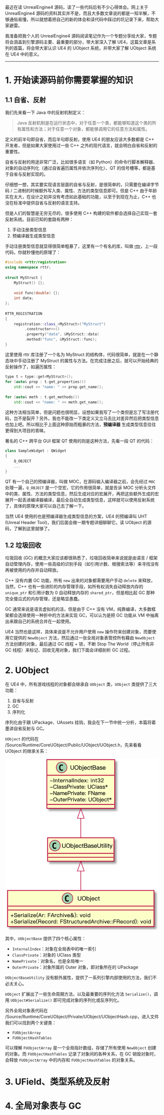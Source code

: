 <!--
@key 33
@title UnrealEngine4 源码剖析 | (一) UObject 系统
@date 2021-2-10
@labels Unreal
@description UObject 系统是 Unreal Runtime 的核心，其负责了三大功能：反射、序列化、GC。
-->

最近在读 UnrealEngine4 源码，读了一些代码后有不少心得体会。网上关于 UnrealEngine4 源码的资料其实并不是，而且大多数文章说的都是一知半解，不够通俗易懂，所以就想着把自己的新的体会和读代码中踩过的坑记录下来，帮助大家避雷。

我准备把我个人的 UnrealEngine4 源码阅读笔记作为一个专题分享给大家，专题将会涵盖到引擎源码主要、最重要的部分，带大家深入了解 UE4，这篇文章是系列的首篇，将会带大家认识 UE4 的 UObject 系统，并带大家了解 UObject 系统在 UE4 中的意义。

---

# 1. 开始读源码前你需要掌握的知识

## 1.1 自省、反射

我们先来看一下 Java 中的反射机制定义：

> Java 反射机制是在运行状态中，对于任意一个类，都能够知道这个类的所有属性和方法；对于任意一个对象，都能够调用它的任意方法和属性。

定义的前半句即自省，而后半句即反射。使用 UE4 的朋友应该大多数都是 C++ 开发者，但是如果大家使用过一些 C++ 之外的现代语言，就会明白自省和反射的重要性。

自省与反射的用途非常广泛，比如很多语言（如 Python）的命令行脚本解释器、对象的自动序列化（通过自省遍历属性并依次序列化）、QT 的信号槽等，都是基于自省与反射实现的。

仔细想一想，其实要实现语言层面的自省与反射，是很简单的，只需要在编译字节码 / 二进制的时候额外写入类、属性、方法的类型信息即可。但是 C++ 由于年龄实在太大，在设计之初并没有考虑如此基础的功能，以至于到现在为止，C++ 也没在标准中提供自省与反射的语言支持。

但是人们的智慧是无穷无尽的，很多使用 C++ 构建的软件都会选择自己实现一套反射系统。目前已知的套路有两种：

1. 手动注册类型信息
2. 预编译器生成类型信息

手动注册类型信息就显得很简单粗暴了，这里有一个有名的库，叫做 [rttr](https://github.com/rttrorg/rttr)，上一段代码，你就秒懂他的原理了：

```cpp
#include <rttr/registration>
using namespace rttr;

struct MyStruct {
    MyStruct() {};
    
    void func(double) {};
    int data;
};

RTTR_REGISTRATION
{
    registration::class_<MyStruct>("MyStruct")
         .constructor<>()
         .property("data", &MyStruct::data)
         .method("func", &MyStruct::func);
}
```

这里使用 rttr 库注册了一个名为 MyStruct 的结构体，代码很简单，就是在一个静态块中手动注册了 MyStruct 的属性与方法。在完成注册之后，就可以开始经典的反射操作了，如遍历属性：

```cpp
type t = type::get<MyStruct>();
for (auto& prop : t.get_properties())
    std::cout << "name: " << prop.get_name();

for (auto& meth : t.get_methods())
    std::cout << "name: " << meth.get_name();
```

这种方法相当简单，但是问题也很明显，设想如果我写了一个类但是忘了写注册代码，岂不是裂开？另外，我也不能改一下类定义又立马去比对差异然后把类型信息也加上吧。所以相比于上面这种原始而粗暴的方法，**预编译器** 生成类型信息往往更得到大项目的青睐。

著名的 C++ 跨平台 GUI 框架 QT 使用的则是这种方法，先看一段 QT 的代码：

```cpp
class SampleWidget : QWidget 
{
    Q_OBJECT
    ...
}
```

QT 有一个自己的预编译器，叫做 MOC，在源码输入编译器之前，会先经过 `MOC` 处理一遍，`Q_OBJECT` 是一个空宏，它的作用很简单，就是告诉 MOC 分析头文件中的类、属性、方法的类型信息，然后生成对应的宏展开，再把这些额外生成的宏展开一起丢进编译器编译，最后全自动生成类型信息，这样就可以使用反射系统了，具体的原理大家可以自己去了解一下。

当然 UE4 使用的也是预编译器生成类型信息的方案，UE4 的预编译叫 UHT (Unreal Header Tool)，我们后面会做一期专题详细聊聊它。读 UObject 的源码，了解到这里就够了。

## 1.2 垃圾回收

垃圾回收 (GC) 的概念大家应该都很熟悉了，垃圾回收简单来说就是由语言 / 框架自动管理内存，使用一些高级的识别手段（如引用计数、根搜索法等）来寻找没有再被使用的内存并自动释放。

C++ 没有内置 GC 功能，所有 `new` 出来的对象都需要用户手动 `delete` 来释放，当然，C++ 也有一些进阶的内存管理手段，如所有权消失自动释放内存的 `unique_ptr` 和引用计数为 0 自动释放内存的 `shared_ptr`，但是相比起 GC 那种完全傻瓜式的内存管理，还是略显愚蠢。

GC 通常来说是语言虚拟机的活，但是由于 C++ 没有 VM，纯靠编译，大多数框架都会选择使用一种折中的方法来实现 GC，可以认为是把 GC 功能从 VM 中抽离出来跟自己的系统合并在一起使用。

UE4 当然也是这样，具体来说是不允许用户使用 `new` 操作符来创建对象，而要使用它提供的 `NewObject` 方法，然后通过一张全局对象表管控所有藉由 `NewObject` 方法创建的对象，最后通过 GC 线程 + 锁，不断 Stop The World（停止所有非 GC 线程）来标记、回收无用对象，我们下面会详细剖析 GC 过程。

# 2. UObject

在 UE4 中，所有游戏线程的对象都会继承自 `UObject` 类，`UObject` 类提供了三大功能：

1. 自省与反射
2. GC
3. 序列化

序列化由于跟 UPackage、UAssets 挂钩，我会在下一节中统一分析，本篇将着墨讲自省反射与 GC。

`UObject` 的代码在 /Source/Runtime/CoreUObject/Public/UObject/UObject.h，先来看看 UObject 的继承关系：

![UObject Class](../../img/52.png)

其中，`UObjectBase` 提供了四个核心属性：

* `InternalIndex`：对象在全局表中的唯一索引
* `ClassPrivate`：对象的 UClass 类型
* `NamePrivate`：对象名，也是全局唯一
* `OuterPrivate`：对象所属的 Outer 对象，即对象所在的 UPackage

`UObjectBaseUtility` 没有额外属性，提供了一系列引擎内部使用的方法，我们不必太关心。

`UObject` 扩展出了一些生命周期方法，以及最重要的序列化方法 `Serialize()`，调用 `UObject#Serialize()` 即可完成对象的序列化或反序列化。

另外全局对象表代码在 /Source/Runtime/CoreUObject/Private/UObject/UObjectHash.cpp，进入文件我们可以找到两个关键类：

* `FUObjectArray`
* `FUObjectHashTables`

可以理解 `FUObjectArray` 是一个全局指针数组，存储了所有使用 `NewObject` 创建的对象。而 `FUObjectHashTables` 记录了对象间的各种关系，在 GC 销毁对象时，会释放 `FUObjectArray` 中的内存和 `FUObjectHashTables` 的对象关系。

# 3. UField、类型系统及反射

<!-- TODO -->

# 4. 全局对象表与 GC

<!-- TODO -->
